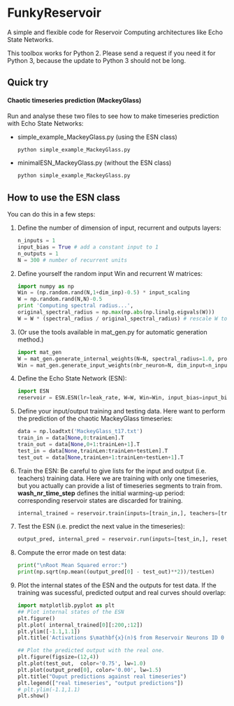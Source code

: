# FunkyReservoir
A simple and flexible code for Reservoir Computing architectures like Echo State Networks.

This toolbox works for Python 2. Please send a request if you need it for Python 3, because the update to Python 3 should not be long.

## Quick try
#### Chaotic timeseries prediction (MackeyGlass)
Run and analyse these two files to see how to make timeseries prediction with Echo State Networks:
- simple_example_MackeyGlass.py (using the ESN class)

    ```bash
    python simple_example_MackeyGlass.py
    ```

- minimalESN_MackeyGlass.py (without the ESN class)

    ```bash
    python simple_example_MackeyGlass.py
    ```

## How to use the ESN class
You can do this in a few steps:
1. Define the number of dimension of input, recurrent and outputs layers:

    ```python
    n_inputs = 1
    input_bias = True # add a constant input to 1
    n_outputs = 1
    N = 300 # number of recurrent units
    ```

2. Define yourself the random input Win and recurrent W matrices:

    ```python
    import numpy as np
    Win = (np.random.rand(N,1+dim_inp)-0.5) * input_scaling
    W = np.random.rand(N,N)-0.5
    print 'Computing spectral radius...',
    original_spectral_radius = np.max(np.abs(np.linalg.eigvals(W)))
    W = W * (spectral_radius / original_spectral_radius) # rescale W to reach the requested spectral radius
    ```

2. (Or use the tools available in mat_gen.py for automatic generation method.)

    ```python
    import mat_gen
    W = mat_gen.generate_internal_weights(N=N, spectral_radius=1.0, proba=0.2, Wstd=1.0)
    Win = mat_gen.generate_input_weights(nbr_neuron=N, dim_input=n_inputs, input_scaling=1.0, proba=0.2, input_bias=input_bias)
    ```

3. Define the Echo State Network (ESN):
     ```python
     import ESN
     reservoir = ESN.ESN(lr=leak_rate, W=W, Win=Win, input_bias=input_bias, ridge=regularization_coef, Wfb=None, fbfunc=None)
     ```

4. Define your input/output training and testing data. Here want to perform the prediction of the chaotic MackeyGlass timeseries:
    ```python
    data = np.loadtxt('MackeyGlass_t17.txt')
    train_in = data[None,0:trainLen].T
    train_out = data[None,0+1:trainLen+1].T
    test_in = data[None,trainLen:trainLen+testLen].T
    test_out = data[None,trainLen+1:trainLen+testLen+1].T
    ```

5. Train the ESN:
Be careful to give lists for the input and output (i.e. teachers) training data. Here we are training with only one timeseries, but you actually can provide a list of timeseries segments to train from.
**wash_nr_time_step** defines the initial warming-up period: corresponding reservoir states are discarded for training.
    ```python
    internal_trained = reservoir.train(inputs=[train_in,], teachers=[train_out,], wash_nr_time_step=100)
    ```

6. Test the ESN (i.e. predict the next value in the timeseries):
    ```python
    output_pred, internal_pred = reservoir.run(inputs=[test_in,], reset_state=False)
    ```

7. Compute the error made on test data:

    ```python
    print("\nRoot Mean Squared error:")
    print(np.sqrt(np.mean((output_pred[0] - test_out)**2))/testLen)
    ```

8. Plot the internal states of the ESN and the outputs for test data. If the training was sucessful, predicted output and real curves should overlap:

    ```python
    import matplotlib.pyplot as plt
    ## Plot internal states of the ESN
    plt.figure()
    plt.plot( internal_trained[0][:200,:12])
    plt.ylim([-1.1,1.1])
    plt.title('Activations $\mathbf{x}(n)$ from Reservoir Neurons ID 0 to 11 for 200 time steps')

    ## Plot the predicted output with the real one.
    plt.figure(figsize=(12,4))
    plt.plot(test_out,  color='0.75', lw=1.0)
    plt.plot(output_pred[0], color='0.00', lw=1.5)
    plt.title("Ouput predictions against real timeseries")
    plt.legend(["real timeseries", "output predictions"])
    # plt.ylim(-1.1,1.1)
    plt.show()
    ```
